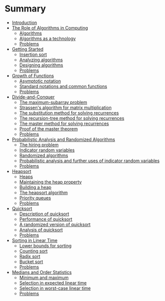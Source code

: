 # Summary

* [Introduction](README.md)
* [The  Role of Algorithms in Computing](Chapter_1_The_Role_of_Algorithms_in_Computing/README.md)
    * [Algorithms](Chapter_1_The_Role_of_Algorithms_in_Computing/exercises_1.1.md)
    * [Algorithms as a technology](Chapter_1_The_Role_of_Algorithms_in_Computing/exercises_1.2.md)
    * [Problems](Chapter_1_The_Role_of_Algorithms_in_Computing/problems.md)
* [Getting Started](Chapter_2_Getting_Started/README.md)
    * [Insertion sort](Chapter_2_Getting_Started/exercises_2.1.md)
    * [Analyzing algorithms](Chapter_2_Getting_Started/exercises_2.2.md)
    * [Designing algorithms](Chapter_2_Getting_Started/exercises_2.3.md)
    * [Problems](Chapter_2_Getting_Started/problems.md)
* [Growth of Functions](Chapter_3_Growth_of_Functions/README.md)
    * [Asymptotic notation](Chapter_3_Growth_of_Functions/exercises_3.1.md)
    * [Standard notations and common functions](Chapter_3_Growth_of_Functions/exercises_3.2.md)
    * [Problems](Chapter_3_Growth_of_Functions/problems.md)
* [Divide-and-Conquer](Chapter_4_Divide_and_Conquer/README.md)
    * [The maximum-subarray problem](Chapter_4_Divide_and_Conquer/exercises_4.1.md)
    * [Strassen's algorithm for matrix multiplication](Chapter_4_Divide_and_Conquer/exercises_4.2.md)
    * [The substitution method for solving recurrences](Chapter_4_Divide_and_Conquer/exercises_4.3.md)
    * [The recursion-tree method for solving recurrences](Chapter_4_Divide_and_Conquer/exercises_4.4.md)
    * [The master method for solving recurrences](Chapter_4_Divide_and_Conquer/exercises_4.5.md)
    * [Proof of the master theorem](Chapter_4_Divide_and_Conquer/exercises_4.6.md)
    * [Problems](Chapter_4_Divide_and_Conquer/problems.md)
* [Probabilistic Analysis and Randomized Algorithms](Chapter_5_Probabilistic_Analysis_and_Randomized_Algorithms/README.md)
    * [The hiring problem](Chapter_5_Probabilistic_Analysis_and_Randomized_Algorithms/exercises_5.1.md)
    * [Indicator random variables](Chapter_5_Probabilistic_Analysis_and_Randomized_Algorithms/exercises_5.2.md)
    * [Randomized algorithms](Chapter_5_Probabilistic_Analysis_and_Randomized_Algorithms/exercises_5.3.md)
    * [Probabilistic analysis and further uses of indicator random variables](Chapter_5_Probabilistic_Analysis_and_Randomized_Algorithms/exercises_5.4.md)
    * [Problems](Chapter_5_Probabilistic_Analysis_and_Randomized_Algorithms/problems.md)
* [Heapsort](Chapter_6_Heapsort/README.md)
    * [Heaps](Chapter_6_Heapsort/exercises_6.1.md)
    * [Maintaining the heap property](Chapter_6_Heapsort/exercises_6.2.md)
    * [Building a heap](Chapter_6_Heapsort/exercises_6.3.md)
    * [The heapsort algorithm](Chapter_6_Heapsort/exercises_6.4.md)
    * [Priority queues](Chapter_6_Heapsort/exercises_6.5.md)
    * [Problems](Chapter_6_Heapsort/problems.md)
* [Quicksort](Chapter_7_Quicksort/README.md)
    * [Description of quicksort](Chapter_7_Quicksort/exercises_7.1.md)
    * [Performance of quicksort](Chapter_7_Quicksort/exercises_7.2.md)
    * [A randomized version of quicksort](Chapter_7_Quicksort/exercises_7.3.md)
    * [Analysis of quicksort](Chapter_7_Quicksort/exercises_7.4.md)
    * [Problems](Chapter_7_Quicksort/problems.md)
* [Sorting in Linear Time](Chapter_8_Sorting_in_Linear_Time/README.md)
    * [Lower bounds for sorting](Chapter_8_Sorting_in_Linear_Time/exercises_8.1.md)
    * [Counting sort](Chapter_8_Sorting_in_Linear_Time/exercises_8.2.md)
    * [Radix sort](Chapter_8_Sorting_in_Linear_Time/exercises_8.3.md)
    * [Bucket sort](Chapter_8_Sorting_in_Linear_Time/exercises_8.4.md)
    * [Problems](Chapter_8_Sorting_in_Linear_Time/problems.md)
* [Medians and Order Statistics](Chapter_9_Medians_and_Order_Statistics/README.md)
    * [Minimum and maximum](Chapter_9_Medians_and_Order_Statistics/exercises_9.1.md)
    * [Selection in expected linear time](Chapter_9_Medians_and_Order_Statistics/exercises_9.2.md)
    * [Selection in worst-case linear time](Chapter_9_Medians_and_Order_Statistics/exercises_9.3.md)
    * [Problems](Chapter_9_Medians_and_Order_Statistics/problems.md)

<div style="display:none">
* Elementary Data Structures
    * Stacks and queues
    * Linked lists
    * Implementing pointers and objects
    * Representing rooted trees
    * Problems
* Hash Tables
    * Direct-address tables
    * Hash tables
    * Hash functions
    * Open addressing
    * Perfect hashing
    * Problems
* Binary Search Trees
    * What is a binary search tree?
    * Querying a binary search tree
    * Insertion and deletion
    * Randomly built binary search trees
    * Problems
* Red-Black Trees
    * Properties of red-black trees
    * Rotations
    * Insertion
    * Deletion
    * Problems
* Augmenting Data Structures
    * Dynamic order statistics
    * How to augment a data structure
    * Interval trees
    * Problems
* Dynamic Programming
    * Rod cutting
    * Matrix-chain multiplication
    * Elements of dynamic programming
    * Longest common subsequence
    * Optimal binary search trees
    * Problems
* Greedy Algorithm
    * An activity-selection problem
    * Elements of the greedy strategy
    * Huffman codes
    * Matroids and greedy methods
    * A task-scheduling problem as a matroid
    * Problems
* Amortized Analysis
    * Aggregate analysis
    * The accounting method
    * The potential method
    * Dynamic tables
    * Problems
* B-Trees
    * Definition of B-trees
    * Basic operations on B-trees
    * Deleting a key from a B-tree
    * Problems
* Fibonacci Heaps
    * Structure of Fibonacci heaps
    * Mergeable-heap operations
    * Decreasing a key and deleting a node
    * Bounding the maximum degree
    * Problems
* van Emde Boas Trees
    * Preliminary approaches
    * A recursive structure
    * The van Emde Boas tree
    * Problems
* Data Structures for Disjoint Sets
    * Disjoint-set operations
    * Linked-list representation of disjoint sets
    * Disjoint-set forests
    * Analysis of union by rank with path compression
    * Problems
* Elementary Graph Algorithms
    * Representations of graphs
    * Breadth-first search
    * Depth-first search
    * Topological sort
    * Strongly connected components
    * Problems
* Minimum Spanning Trees
    * Growing a minimum spanning tree
    * The algorithms of Kruskal and Prim
    * Problems
* Single-Source Shortest Paths
    * The Bellman-Ford algorithm
    * Single-source shortest paths in directed acyclic graphs
    * Dijkstra's algorithm
    * Difference constraints and shortest paths
    * Proofs of shortest-paths properties
    * Problems
* All-Pairs Shortest Paths
    * Shortest paths and matrix multiplication
    * The Floyd-Warshall algorithm
    * Johnson's algorithm for sparse graphs
    * Problems
* Maximum Flow
    * Flow networks
    * The Ford-Fulkerson method
    * Maximum bipartite matching
    * Push-relabel algorithms
    * The relabel-to-front algorithm
    * Problems
* Multithreaded Algorithms
    * The basics of dynamic multithreading
    * Multithreaded matrix multiplication
    * Multithreaded merge sort
    * Problems
* Matrix Operations
    * Solving systems of linear equations
    * Inverting matrices
    * Symmetric positive-definite matrices and least-squares approximation
    * Problems
* Linear Programming
    * Standard and slack forms
    * Formulating problems as linear programs
    * The simplex algorithm
    * Duality
    * The initial basic feasible solution
    * Problems
* Polynomials and the FFT
    * Representing polynomials
    * The DFT and FFT
    * Efficient FFT implementations
    * Problems
* Number-Theoretic Algorithms
    * Elementary number-theoretic notions
    * Greatest common divisor
    * Modular arithmetic
    * Solving modular linear equations
    * The Chinese remainder theorem
    * Powers of an element
    * The RSA public-key cryptosystem
    * Primality testing
    * Integer factorization
    * Problems
* String Matching
    * The naive string-matching algorithm
    * The Rabin-Karp algorithm
    * String matching with finite automata
    * The Knuth-Morris-Pratt algorithm
    * Problems
* Computational Geometry
    * Line-segment properties
    * Determining whether any pair of segments intersects
    * Finding the convex hull
    * Finding the closest pair of points
    * Problems
* NP-Completeness
    * Polynomial time
    * Polynomial-time verification
    * NP-completeness and reducibility
    * NP-completeness proofs
    * NP-complete problems
    * Problems
* Approximation Algorithms
    * The vertex-cover problem
    * The traveling-salesman problems
    * The set-covering problem
    * Randomization and linear programming
    * The subset-sum problem
    * Problems
* Appendix A: Summations
    * Summation formulas and properties
    * Bounding summations
    * Problems
* Appendix B: Sets, Etc
    * Sets
    * Relations
    * Functions
    * Graphs
    * Trees
    * Problems
* Appendix C: Counting and Probability
    * Counting
    * Probability
    * Discrete random variables
    * The geometric and binomial distributions
    * The tails of the binomial distribution
    * Problems
* Appendix D: Matrices
    * Matrices and matrix operations
    * Basic matrix properties
    * Problems
</div>

